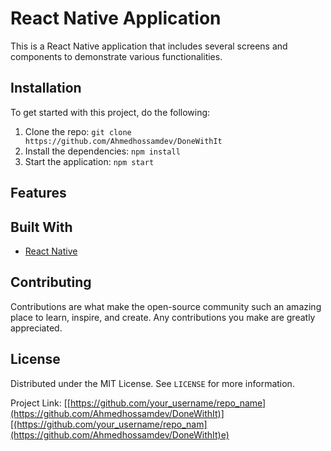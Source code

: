# React Native Application

This is a React Native application that includes several screens and components to demonstrate various functionalities.

## Installation

To get started with this project, do the following:

1. Clone the repo: `git clone https://github.com/Ahmedhossamdev/DoneWithIt`
2. Install the dependencies: `npm install`
3. Start the application: `npm start`

## Features


## Built With

- [React Native](https://reactnative.dev/)


## Contributing

Contributions are what make the open-source community such an amazing place to learn, inspire, and create. Any contributions you make are greatly appreciated.

## License

Distributed under the MIT License. See `LICENSE` for more information.

Project Link: [[https://github.com/your_username/repo_name](https://github.com/Ahmedhossamdev/DoneWithIt)][(https://github.com/your_username/repo_nam](https://github.com/Ahmedhossamdev/DoneWithIt)e)
